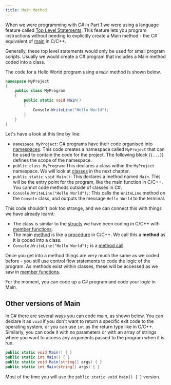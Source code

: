 ```yaml
---
title: Main Method
---
```


When we were programming with C# in Part 1 we were using a language feature called [Top Level Statements](https://learn.microsoft.com/en-us/dotnet/csharp/fundamentals/program-structure/top-level-statements). This feature lets you program instructions without needing to explicitly create a Main method - the C# equivalent of [main](/book/part-2-organised-code/1-starting-cpp/2-trailside/2-main-function) in C/C++.

Generally, these top level statements would only be used for small program scripts. Usually we would create a C# program that includes a Main method coded into a class.

The code for a Hello World program using a `Main` method is shown below.

```c#
namespace MyProject
{
    public class MyProgram
    {
        public static void Main()
        {
            Console.WriteLine("Hello World");
        }
    }
}
```

Let's have a look at this line by line:

- `namespace MyProject`: C# programs have their code organised into [namespaces](/book/part-3-programs-as-concepts/1-back-to-c-sharp/1-concepts/2-namespace). This code creates a namespace called `MyProject` that can be used to contain the code for the project. The following block (`{...}`) defines the scope of the namespace.
- `public class MyProgram`: This declares a class within the `MyProject` namespace. We will look at [classes](/book/part-3-programs-as-concepts/2-abstraction/1-concepts/1-0-class) in the next chapter.
- `public static void Main()`: This declares a method named `Main`. This will be the entry point for the program, like the main function in C/C++. You cannot code methods outside of classes in C#.
- `Console.WriteLine("Hello World");`: This calls the `WriteLine` method on the `Console` class, and outputs the message `Hello World` to the terminal.

This code shouldn't look too strange, and we can connect this with things we have already learnt:

- The class is similar to the [structs](/book/part-2-organised-code/3-structuring-data/1-concepts/03-01-struct) we have been coding in C/C++ with [member functions](/book/part-2-organised-code/7-member-functions/0-overview).
- The main [method](/book/part-1-instructions/1-sequence-and-data/2-trailside/02-method) is like a [procedure](/book/part-2-organised-code/2-organising-code/1-concepts/01-0-functions-and-procedures) in C/C++. We call this a **method** as it is coded into a class.
- `Console.WriteLine("Hello World");` is a [method call](/book/part-1-instructions/1-sequence-and-data/2-trailside/03-method-call).

Once you get into a method things are very much the same as we coded before - you still use control flow statements to code the logic of the program. As methods exist within classes, these will be accessed as we saw in [member functions](/book/part-2-organised-code/7-member-functions/0-overview).

For the moment, you can code up a C# program and code your logic in Main.

## Other versions of Main

In C# there are several ways you can code main, as shown below. You can declare it as `void` if you don't want to return a specific exit code to the operating system, or you can use `int` as the return type like in C/C++. Similarly, you can code it with no parameters or with an array of strings where you want to access any arguments passed to the program when it is run.

```c#
public static void Main() { }
public static int Main() { }
public static void Main(string[] args) { }
public static int Main(string[] args) { }
```

Most of the time you will use the `public static void Main() { }` version.
